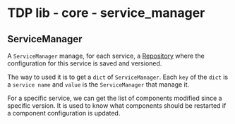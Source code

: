 # TDP lib - core - service_manager

## ServiceManager

A `ServiceManager` manage, for each service, a [Repository](repository.md#repository) where the configuration for this service is saved and versioned.

The way to used it is to get a `dict` of `ServiceManager`. Each `key` of the `dict` is a `service name` and `value` is the `ServiceManager` that manage it.

For a specific service, we can get the list of components modified since a specific version. It is used to know what components should be restarted if a component configuration is updated.
